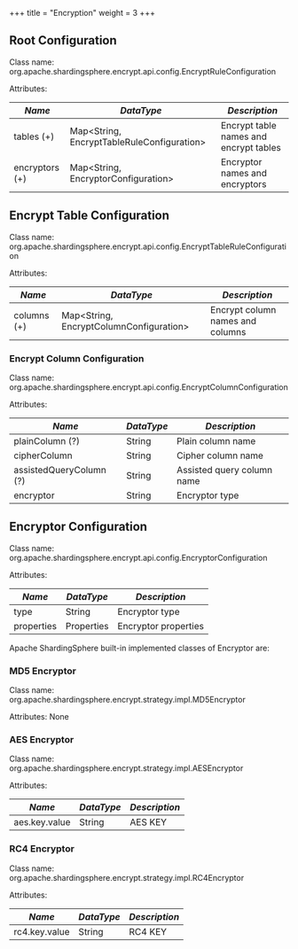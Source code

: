 +++
title = "Encryption"
weight = 3
+++

## Root Configuration

Class name: org.apache.shardingsphere.encrypt.api.config.EncryptRuleConfiguration

Attributes:

| *Name*         | *DataType*                                   | *Description*                          |
| -------------- | -------------------------------------------- | -------------------------------------- |
| tables (+)     | Map\<String, EncryptTableRuleConfiguration\> | Encrypt table names and encrypt tables |
| encryptors (+) | Map\<String, EncryptorConfiguration\>        | Encryptor names and encryptors         |

## Encrypt Table Configuration

Class name: org.apache.shardingsphere.encrypt.api.config.EncryptTableRuleConfiguration

Attributes:

| *Name*         | *DataType*                                    | *Description*                    |
| -------------- | --------------------------------------------- | -------------------------------- |
| columns (+)    | Map\<String, EncryptColumnConfiguration\>     | Encrypt column names and columns |

### Encrypt Column Configuration

Class name: org.apache.shardingsphere.encrypt.api.config.EncryptColumnConfiguration

Attributes:

| *Name*                  | *DataType* | *Description*              |
| ----------------------- | ---------- | -------------------------- |
| plainColumn (?)         | String     | Plain column name          |
| cipherColumn            | String     | Cipher column name         |
| assistedQueryColumn (?) | String     | Assisted query column name |
| encryptor               | String     | Encryptor type             |

## Encryptor Configuration

Class name: org.apache.shardingsphere.encrypt.api.config.EncryptorConfiguration

Attributes:

| *Name*     | *DataType* | *Description*         |
| ---------- | ---------- | --------------------- |
| type       | String     | Encryptor type        |
| properties | Properties | Encryptor properties  |

Apache ShardingSphere built-in implemented classes of Encryptor are:

### MD5 Encryptor

Class name: org.apache.shardingsphere.encrypt.strategy.impl.MD5Encryptor

Attributes: None

### AES Encryptor

Class name: org.apache.shardingsphere.encrypt.strategy.impl.AESEncryptor

Attributes:

| *Name*        | *DataType* | *Description* |
| ------------- | ---------- | ------------- |
| aes.key.value | String     | AES KEY       |

### RC4 Encryptor

Class name: org.apache.shardingsphere.encrypt.strategy.impl.RC4Encryptor

Attributes:

| *Name*        | *DataType* | *Description* |
| ------------- | ---------- | ------------- |
| rc4.key.value | String     | RC4 KEY       |
